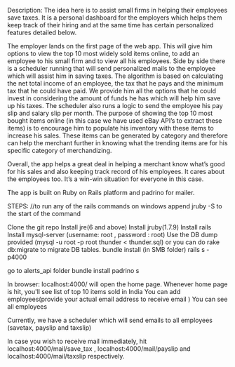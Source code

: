 Description:
The idea here is to assist small firms in helping their employees save taxes. It is a personal dashboard for the employers which helps them keep track of their hiring and at the same time has certain personalized features detailed below.

The employer lands on the first page of the web app. This will give him options to view the top 10 most widely sold items online, to add an employee to his small firm and to view all his employees. Side by side there is a scheduler running that will send personalized mails to the employee which will assist him in saving taxes. The algorithm is based on calculating the net total income of an employee, the tax that he pays and the minimum tax that he could have paid. We provide him all the options that he could invest in considering the amount of funds he has which will help him save up his taxes. The scheduler also runs a logic to send the employee his pay slip and salary slip per month. The purpose of showing the top 10 most bought items online (in this case we have used eBay API’s to extract these items) is to encourage him to populate his inventory with these items to increase his sales. These items can be generated by category and therefore can help the merchant further in knowing what the trending items are for his specific category of merchandizing.

Overall, the app helps a great deal in helping a merchant know what’s good for his sales and also keeping track record of his employees. It cares about the employees too. It’s a win-win situation for everyone in this case.

The app is built on Ruby on Rails platform and padrino for mailer.

STEPS:
//to run any of the rails commands on windows append jruby -S to the start of the command

Clone the git repo
Install jre(6 and above)
Install jruby(1.7.9)
Install rails
Install mysql-server (username: root , password : root)
Use the DB dump provided (mysql -u root -p root thunder < thunder.sql)
or you can do rake db:migrate to migrate DB tables.
bundle install (in SMB folder)
rails s -p4000

go to alerts_api folder
bundle install
padrino s

In browser:
localhost:4000/ will open the home page. Whenever home page is hit, you'll see list of top 10 items sold in India
You can add employees(provide your actual email address to receive email )
You can see all employees

Currently, we have a scheduler which will send emails to all employees (savetax, payslip and taxslip)

In case you wish to receive mail immediately, hit localhost:4000/mail/save_tax , localhost:4000/mail/payslip and localhost:4000/mail/taxslip respectively.
